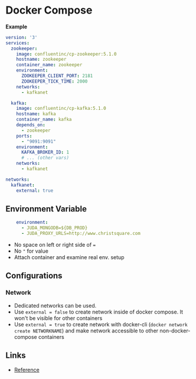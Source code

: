 # Docker Compose

__Example__
```yml
version: '3'
services:
  zookeeper:
    image: confluentinc/cp-zookeeper:5.1.0
    hostname: zookeeper
    container_name: zookeeper
    environment:
      ZOOKEEPER_CLIENT_PORT: 2181
      ZOOKEEPER_TICK_TIME: 2000
    networks: 
      - kafkanet

  kafka:
    image: confluentinc/cp-kafka:5.1.0
    hostname: kafka
    container_name: kafka
    depends_on:
      - zookeeper
    ports:
      - "9091:9091"
    environment:
      KAFKA_BROKER_ID: 1
      # ... (other vars)
    networks: 
      - kafkanet

networks:
  kafkanet:
    external: true
```

## Environment Variable

```yml
    environment:
      - JUDA_MONGODB=${DB_PROD}
      - JUDA_PROXY_URLS=http://www.christsquare.com
```

  * No space on left or right side of `=`
  * No `"` for value
  * Attach container and examine real env. setup

## Configurations

### Network
  * Dedicated networks can be used. 
  * Use `external = false` to create network inside of docker compose. It won't be visible for other containers
  * Use `external = true` to create network with docker-cli (`docker network create NETWORKNAME`) and make network accessible to other non-docker-compose containers

## Links
  * [Reference](https://docs.docker.com/compose/compose-file)